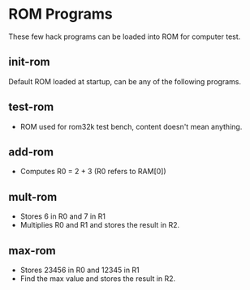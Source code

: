# ROM Programs
These few hack programs can be loaded into ROM for computer test.

## init-rom
Default ROM loaded at startup, can be any of the following programs.

## test-rom
- ROM used for rom32k test bench, content doesn't mean anything.

## add-rom
- Computes R0 = 2 + 3  (R0 refers to RAM[0])

## mult-rom
- Stores 6 in R0 and 7 in R1
- Multiplies R0 and R1 and stores the result in R2.

## max-rom
- Stores 23456 in R0 and 12345 in R1
- Find the max value and stores the result in R2.
